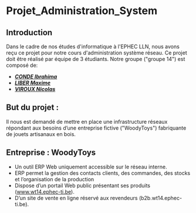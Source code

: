 # Projet_Administration_System

## Introduction

Dans le cadre de nos études d'informatique à l'EPHEC LLN, nous avons reçu ce projet pour notre cours d'administration système réseau. Ce projet doit être réalisé par équipe de 3 étudiants. Notre groupe ("groupe 14") est composé de:
- [_**CONDE Ibrahima**_](https://github.com/Ibra-Yves)
- [_**LIBER Maxime**_](https://github.com/LiberTMx)
- [_**VIROUX Nicolas**_](https://github.com/VirouxNicolas)   

## But du projet : 

Il nous est demandé de mettre en place une infrastructure réseaux répondant aux besoins d’une entreprise fictive ("WoodyToys") fabriquante de jouets artisanaux en bois.

## Entreprise : WoodyToys
* Un outil ERP Web uniquement accessible sur le réseau interne.
* ERP permet la gestion des contacts clients, des commandes, des stocks et l’organisation de la production
* Dispose d’un portail Web public présentant ses produits (www.wt14.ephec-ti.be).
* D’un site de vente en ligne réservé aux revendeurs (b2b.wt14.ephec-ti.be). 



